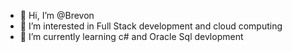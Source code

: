 - 👋 Hi, I’m @Brevon
- 👀 I’m interested in Full Stack development and cloud computing
- 🌱 I’m currently learning c# and Oracle Sql devlopment


<!---
Brevon0/Brevon0 is a ✨ special ✨ repository because its `README.md` (this file) appears on your GitHub profile.
You can click the Preview link to take a look at your changes.
--->
